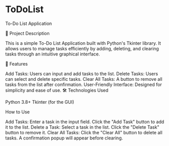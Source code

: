 # ToDoList
 To-Do List Application

📖 Project Description

This is a simple To-Do List Application built with Python's Tkinter library. It allows users to manage tasks efficiently by adding, deleting, and clearing tasks through an intuitive graphical interface.

🎯 Features

Add Tasks: Users can input and add tasks to the list.
Delete Tasks: Users can select and delete specific tasks.
Clear All Tasks: A button to remove all tasks from the list after confirmation.
User-Friendly Interface: Designed for simplicity and ease of use.
🛠️ Technologies Used

Python 3.8+
Tkinter (for the GUI)

How to Use

Add Tasks:
Enter a task in the input field.
Click the "Add Task" button to add it to the list.
Delete a Task:
Select a task in the list.
Click the "Delete Task" button to remove it.
Clear All Tasks:
Click the "Clear All" button to delete all tasks.
A confirmation popup will appear before clearing.
